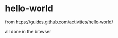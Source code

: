 hello-world
===========

from https://guides.github.com/activities/hello-world/

all done in the browser
